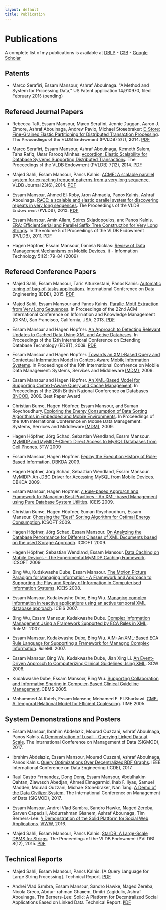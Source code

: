 ```yaml
---
layout: default
title: Publication
---
```


# Publications

A complete list of my publications is available at [DBLP](http://dblp.uni-trier.de/pers/hd/m/Mansour:Essam) -  [CSB](http://liinwww.ira.uka.de/csbib?query=%2Bau:MansourE*+%2Bau:Mansour&maxnum=200&sort=year) - [Google Scholar](https://scholar.google.com/citations?user=dqgckDgAAAAJ&hl=en)

## Patents

- Marco Serafini, Essam Mansour, Ashraf Aboulnaga. "A Method and System for Processing Data," US Patent application 14/910970, filed February 2016 (pending)


## Refereed Journal Papers

- Rebecca Taft, Essam Mansour, Marco Serafini, Jennie Duggan, Aaron J. Elmore, Ashraf Aboulnaga, Andrew Pavlo, Michael Stonebraker: [E-Store: Fine-Grained Elastic Partitioning for Distributed Transaction Processing](http://dl.acm.org/citation.cfm?id=2735514&CFID=605881404&CFTOKEN=68506341). The Proceedings of the VLDB Endowment (PVLDB) 8(3), 2014. [PDF](/publications/paper/vldb15-estore-essam.pdf)


- Marco Serafini, Essam Mansour, Ashraf Aboulnaga, Kenneth Salem, Taha Rafiq, Umar Farooq Minhas: [Accordion: Elastic Scalability for Database Systems Supporting Distributed Transactions](http://dl.acm.org/citation.cfm?id=2732979&CFID=605881404&CFTOKEN=68506341). The Proceedings of the VLDB Endowment (PVLDB) 7(12), 2014. [PDF](/publications/paper/vldb14-Accordion-essam.pdf)


- Majed Sahli, Essam Mansour, Panos Kalnis: [ACME: A scalable parallel system for extracting frequent patterns from a very long sequence](http://dl.acm.org/citation.cfm?id=2691549&CFID=605881404&CFTOKEN=68506341). VLDB Journal 23(6), 2014. [PDF](/publications/paper/vldbj14-ACME-essam.pdf)

- Essam Mansour, Ahmed El-Roby, Aron Ahmadia, Panos Kalnis, Ashraf Aboulnaga. [RACE: a scalable and elastic parallel system for discovering repeats in very long sequences](http://dl.acm.org/citation.cfm?id=2536214&CFID=605881404&CFTOKEN=68506341). The Proceedings of the VLDB Endowment (PVLDB), 2013. [PDF](/publications/paper/vldb13-RACE-essam.pdf)

- Essam Mansour, Amin Allam, Spiros Skiadopoulos, and Panos Kalnis. [ERA: Efficient Serial and Parallel Suffix Tree Construction for Very Long Strings](http://dl.acm.org/citation.cfm?id=2047490&CFID=605881404&CFTOKEN=68506341). In the volume 5 of Proceedings of the VLDB Endowment (PVLDB), 2011. [PDF](/publications/paper/vldb12-ERA-essam.pdf)

- Hagen Höpfner, Essam Mansour, Daniela Nicklas: [Review of Data Management Mechanisms on Mobile Devices](/publications/paper/itit.2009.0526.pdf). it - Information Technology 51(2): 79-84 (2009)


## Refereed Conference Papers

- Majed Sahli, Essam Mansour, Tariq Alturkestani, Panos Kalnis: [Automatic tuning of bag-of-tasks applications](http://ieeexplore.ieee.org/xpl/articleDetails.jsp?arnumber=7113338). International Conference on Data Engineering (ICDE), 2015. [PDF](/publications/paper/icde15-APlug-essam.pdf)

- Majed Sahli, Essam Mansour and Panos Kalnis. [Parallel Motif Extraction from Very Long Sequences](http://dl.acm.org/citation.cfm?id=2505575&CFID=605881404&CFTOKEN=68506341). In Proceedings of the 22nd ACM International Conference on Information and Knowledge Management (CIKM), San Francisco, California, USA, 2013. [PDF](/publications/paper/cikm13-motif-essam.pdf)

- Essam Mansour and Hagen Höpfner. [An Approach to Detecting Relevant Updates to Cached Data Using XML and Active Databases](http://dl.acm.org/citation.cfm?doid=1516360.1516451). In Proceedings of the 12th International Conference on Extending Database Technology (EDBT), 2009. [PDF](/publications/paper/edbt09-DRUpE-essam.pdf)

- Essam Mansour and Hagen Höpfner. [Towards an XML-Based Query and Contextual Information Model in Context-Aware Mobile Information Systems](/publications/paper/rosocm09_towards.pdf). In Proceedings of the 10th International Conference on Mobile Data Management: Systems, Services and Middleware [(MDM)](http://ieeexplore.ieee.org/document/5089006/), 2009.

- Essam Mansour and Hagen Höpfner. [An XML-Based Model for Supporting Context-Aware Query and Cache Management](/publications/paper/bncod09-xreal.pdf). In Proceedings of the 26th British National Conference on Databases [BNCOD](http://link.springer.com/chapter/10.1007%2F978-3-642-02843-4_12), 2009. Best Paper Award

- Christian Bunse, Hagen Höpfner, Essam Mansour, and Suman Roychoudhury. [Exploring the Energy Consumption of Data Sorting Algorithms in Embedded and Mobile Environments](/publications/paper/rosocm09_energy.pdf). In Proceedings of the 10th International Conference on Mobile Data Management: Systems, Services and Middleware [(MDM)](http://dx.doi.org/10.1109/MDM.2009.103), 2009.


- Hagen Höpfner, Jörg Schad, Sebastian Wendland, Essam Mansour. [MyMIDP and MyMIDP-Client: Direct Access to MySQL Databases from Cell Phones](/publications/paper/btw09-midp.pdf). BTW 2009

- Essam Mansour, Hagen Höpfner. [Replay the Execution History of Rule-Based Information](/publications/paper/dbkda09-replay.pdf). DBKDA 2009.


- Hagen Höpfner, Jörg Schad, Sebastian Wendland, Essam Mansour. [MyMIDP: An JDBC Driver for Accessing MySQL from Mobile Devices](/publications/paper/dbkda09-mymidp.pdf). DBKDA 2009.


- Essam Mansour, Hagen Höpfner. [A Rule-based Approach and Framework for Managing Best Practices - An XML-based Management using Pure Database System Utilities](/publications/paper/iceis09-sim.pdf). ICEIS 2009.


- Christian Bunse, Hagen Höpfner, Suman Roychoudhury, Essam Mansour. [Choosing the "Best" Sorting Algorithm for Optimal Energy Consumption](/publications/paper/icsoft09-energy.pdf). ICSOFT 2009.

- Hagen Höpfner, Jörg Schad, Essam Mansour. [On Analyzing the Database Performance for Different Classes of XML Documents based on the used Storage Approach](/publications/paper/icsoft09-xml.pdf). ICSOFT 2009.

- Hagen Höpfner, Sebastian Wendland, Essam Mansour. [Data Caching on Mobile Devices - The Experimental MyMIDP Caching Framework](/publications/paper/icsoft09-cach.pdf). ICSOFT 2009.


- Bing Wu, Kudakwashe Dube, Essam Mansour. [The Motion Picture Paradigm for Managing Information - A Framework and Approach to Supporting the Play and Replay of Information in Computerised Information Systems](/publications/paper/ICEIS2008-paper684.pdf). ICEIS 2008.


- Essam Mansour, Kudakwashe Dube, Bing Wu. [Managing complex information in reactive applications using an active temporal XML database approach](/publications/paper/ICEIS07-EMansour.pdf). ICEIS 2007.

- Bing Wu, Essam Mansour, Kudakwashe Dube. [Complex Information Management Using a Framework Supported by ECA Rules in XML](/publications/paper/RuleML2007_bw.pdf). RuleML 2007.


- Essam Mansour, Kudakwashe Dube, Bing Wu. [AIM: An XML-Based ECA Rule Language for Supporting a Framework for Managing Complex Information](/publications/paper/RuleML2007_em.pdf). RuleML 2007.


- Essam Mansour, Bing Wu, Kudakwashe Dube, Jian Xing Li. [An Event-Driven Approach to Computerizing Clinical Guidelines Using XML](/publications/paper/EDA-PS2006_EMansour.pdf). SCW 2006.


- Kudakwashe Dube, Essam Mansour, Bing Wu. [Supporting Collaboration and Information Sharing in Computer-Based Clinical Guideline Management](/publications/paper/CBMS2005_EMansour.pdf). CBMS 2005.

- Mohammed Al-Kateb, Essam Mansour, Mohamed E. El-Sharkawi. [CME: A Temporal Relational Model for Efficient Coalescing](/publications/paper/TIME2005_EMansour.pdf). TIME 2005.

## System Demonstrations and Posters

- Essam Mansour, Ibrahim Abdelaziz, Mourad Ouzzani, Ashraf Aboulnaga, Panos Kalnis. [A Demonstration of Lusail – Querying Linked Data at Scale](/publications/paper/p1603-mansour.pdf). The International Conference on Management of Data  (SIGMOD), 2017.

- Ibrahim Abdelaziz, Essam Mansour, Mourad Ouzzani, Ashraf Aboulnaga, Panos Kalnis. [Query Optimizations Over Decentralized RDF Graphs](/publications/paper/p1603-mansour.pdf). IEEE International Conference on Data Engineering (ICDE), 2017.

- Raul Castro Fernandez, Dong Deng, Essam Mansour, Abdulhakim Qahtan, Ziawasch Abedjan, Ahmed Elmagarmid, Ihab F. Ilyas, Samuel Madden, Mourad Ouzzani, Michael Stonebraker, Nan Tang. [A Demo of the Data Civilizer System](/publications/paper/p1639-castro-fernandez.pdf). The International Conference on Management of Data  (SIGMOD), 2017.

- Essam Mansour, Andrei Vlad Sambra, Sandro Hawke, Maged Zereba, Sarven Capadisli, Abdurrahman Ghanem, Ashraf Aboulnaga, Tim Berners-Lee: [A Demonstration of the Solid Platform for Social Web Applications](/publications/paper/www16-solid-essam.pdf). [WWW](http://dl.acm.org/citation.cfm?doid=2872518.2890529), 2016. 

- Majed Sahli, Essam Mansour, Panos Kalnis: [StarDB: A Large-Scale DBMS for Strings](http://dl.acm.org/citation.cfm?id=2824082&CFID=605881404&CFTOKEN=68506341). The Proceedings of the VLDB Endowment (PVLDB) 8(12), 2015. [PDF](/publications/paper/vldb15-stardb-essam.pdf)

## Technical Reports 

- Majed Sahli, Essam Mansour, Panos Kalnis: [A Query Language for Large String Processing]. Technical Report. [PDF](/publications/paper/StarQL-TR-201744.pdf)


- Andrei Vlad Sambra, Essam Mansour, Sandro Hawke, Maged Zereba, Nicola Greco, Abdur- rahman Ghanem, Dmitri Zagidulin, Ashraf Aboulnaga, Tim Berners-Lee: Solid: A Platform for Decentralized Social Applications Based on Linked Data. Technical Report. [PDF](/publications/paper/solid_protocols.pdf)








